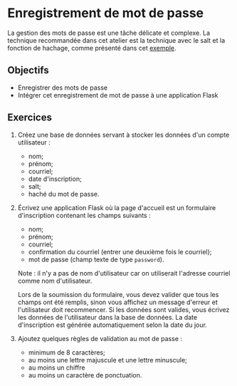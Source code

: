 Enregistrement de mot de passe
==============================

La gestion des mots de passe est une tâche délicate et complexe. La technique
recommandée dans cet atelier est la technique avec le salt et la fonction de
hachage, comme présenté dans cet <a href="https://github.com/jacquesberger/exemplesINF3005/blob/master/auth/insert.py">exemple</a>.

Objectifs
---------

* Enregistrer des mots de passe
* Intégrer cet enregistrement de mot de passe à une application Flask

Exercices
---------

1. Créez une base de données servant à stocker les données d'un compte
   utilisateur :
   * nom;
   * prénom;
   * courriel;
   * date d'inscription;
   * salt;
   * haché du mot de passe.

2. Écrivez une application Flask où la page d'accueil est un formulaire
   d'inscription contenant les champs suivants :
   * nom;
   * prénom;
   * courriel;
   * confirmation du courriel (entrer une deuxième fois le courriel);
   * mot de passe (champ texte de type `password`).

   Note : il n'y a pas de nom d'utilisateur car on utiliserait l'adresse courriel
   comme nom d'utilisateur.

   Lors de la soumission du formulaire, vous devez valider que tous les champs ont
   été remplis, sinon vous affichez un message d'erreur et l'utilisateur doit
   recommencer. Si les données sont valides, vous écrivez les données de
   l'utilisateur dans la base de données. La date d'inscription est générée
   automatiquement selon la date du jour.

3. Ajoutez quelques règles de validation au mot de passe :
   * minimum de 8 caractères;
   * au moins une lettre majuscule et une lettre minuscule;
   * au moins un chiffre
   * au moins un caractère de ponctuation.
